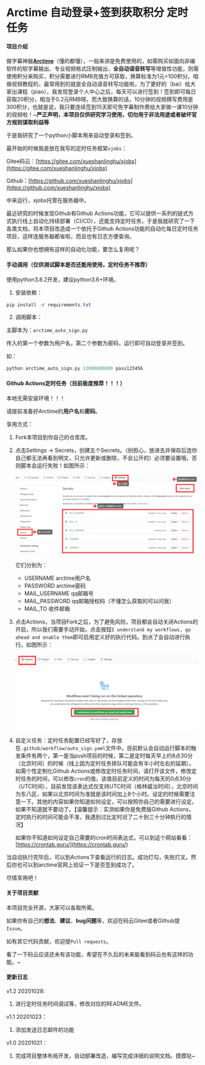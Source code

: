 # Arctime 自动登录+签到获取积分 定时任务

#### 项目介绍

做字幕神器[**Arctime**](http://m.arctime.cn/home/user/login.html)（懂的都懂），一般来讲是免费使用的，如需购买如面向非编软件的软字幕输出、专业视频格式压制输出、**全自动语音转写**等增值性功能，则需使用积分来购买，积分需要进行RMB充值方可获取，换算标准为1元=100积分。咱做视频教程的，最常用到的就是全自动语音转写功能啦，为了更好的（bai）给大家出课程（piao），我发现登录个人中心之后，每天可以进行签到！签到即可每日获取20积分，相当于0.2元RMB呀。而大致换算的话，10分钟的视频撰写费用是300积分，也就是说，我只要连续签到15天即可免字幕制作费给大家做一课10分钟的视频啦！~**严正声明，本项目仅供研究学习使用，切勿用于非法用途或者破坏官方规则谋取利益等**

于是我研究了一个python小脚本用来自动登录和签到。

最开始的时候我是放在我写的定时任务框架`xjobs`：

Gitee码云：[https://gitee.com/xueshanlinghu/xjobs](https://gitee.com/xueshanlinghu/xjobs)

Github：[https://github.com/xueshanlinghu/xjobs](https://github.com/xueshanlinghu/xjobs)

中来运行，xjobs托管在服务器中。

最近研究的时候发现Github有Github Actions功能，它可以提供一系列的链式方式执行线上自动化持续部署（CI/CD），还能支持定时任务，于是我就研究了一下各类文档，将本项目改造成一个依托于Github Actions功能的自动化每日定时任务项目，这样连服务器都省啦，而且也有日志方便查询。

那么如果你也想拥有这样的自动化功能，要怎么复用呢？



#### 手动调用（仅供测试脚本是否还能用使用，定时任务不推荐）

使用python3.8.2开发，建议python3.6+环境。

1. 安装依赖：

```powershell
pip install -r requirements.txt
```

2. 调用脚本：

主脚本为：`arctime_auto_sign.py`

传入的第一个参数为用户名，第二个参数为密码，运行即可自动登录并签到。

如：

```powershell
python arctime_auto_sign.py 13000000000 pass123456
```



#### Github Actions定时任务（目前极度推荐！！！）

本地无需安装环境！！！

请提前准备好Arctime的**用户名**和**密码**。

享用方式：

1. Fork本项目到你自己的仓库库。

2. 点击Settings → Secrets，创建五个Secrets。（别担心，放进去并保存后连你自己都无法再看到明文，只允许更新或删除，不会公开的）必须要设置哦，否则脚本会运行失败！如图所示：

   ![image-20201023161159757](assets/image-20201023161159757.png)

   它们分别为：

   * USERNAME                           arctime用户名
   * PASSWORD                           arctime密码
   * MAIL_USERNAME                 qq邮箱号
   * MAIL_PASSWORD                 qq邮箱授权码（不懂怎么获取的可以问我）
   * MAIL_TO                                 收件邮箱

3. 点击Actions，当项目Fork之后，为了避免风险，项目都会自动关闭Actions的开启，所以我们需要手动开始，点击按钮`I understand my workflows, go ahead and enable them`即可启用定义好的执行代码。到点了会自动进行执行。如图所示：

   ![image-20201021135430385](assets/image-20201021135430385.png)

4. 自定义任务：定时任务配置已经写好了，存放在`.github/workflow/auto_sign.yaml`文件中。目前默认会自动运行脚本的触发条件有两个，第一是当push项目的时候，第二是定时每天早上约8点30分（北京时间）的时候（线上因为定时任务排队可能会有半小时左右的延期）。如需个性定制化Github Actions或修改定时任务时间，请打开该文件，修改定时任务的时间，可以修改`cron`的值，该值目前定义的时间为每天的0点30分（UTC时间），目前发现该表达式仅支持UTC时间（格林威治时间），北京时间为东八区，如果以北京时间为准就是该时间加上8个小时。设定的时候需要注意一下。其他的内容如果你知道如何设定，可以按照你自己的需要进行设定。如果不知道就不要动了。【温馨提示：实测如果你是免费版Github Actions，定时执行的时间可能会不准，我遇到过比定时迟了二十到三十分钟执行的情况】

   如果你不知道如何设定自己需要的cron时间表达式，可以到这个网站看看：[https://crontab.guru/](https://crontab.guru/)

当自动执行完毕后，可以到Actions下查看运行的日志。成功打勾，失败打叉。然后你也可以到arctime官网上验证一下是否签到成功了。

尽情享用吧！



#### 关于项目贡献

本项目完全开源，大家可以各取所需。

如果你有自己的**想法**、**建议**、**bug问题**等，欢迎在码云Gitee或者Github提`Issue`。

如有其它代码贡献，欢迎提`Pull requests`。

看了一下码云应该还未有该功能，希望在不久后的未来能看到码云也有这样的功能。~



#### 更新日志
v1.2 20201028:

1. 进行定时任务时间调试等，修改对应的README文件。



v1.1 20201023：

1. 添加发送日志邮件的功能



v1.0 20201021：

1. 完成项目整体布局开发，自动部署改造，编写完成详细的说明文档。摸摸哒~



